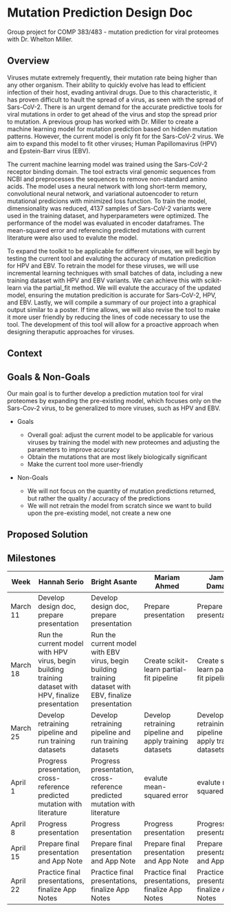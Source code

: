 # Mutation Prediction Design Doc 
Group project for COMP 383/483 - mutation prediction for viral proteomes with Dr. Whelton Miller. 
## Overview
Viruses mutate extremely frequently, their mutation rate being higher than any other organism. Their ability to quickly evolve has lead to efficient infection of their host, evading antiviral drugs. Due to this characteristic, it has proven difficult to hault the spread of a virus, as seen with the spread of Sars-CoV-2. There is an urgent demand for the accurate predictive tools for viral mutations in order to get ahead of the virus and stop the spread prior to mutation. A previous group has worked with Dr. Miller to create a machine learning model for mutation prediction based on hidden mutation patterns. However, the current model is only fit for the Sars-CoV-2 virus. We aim to expand this model to fit other viruses; Human Papillomavirus (HPV) and Epstein-Barr virus (EBV).

The current machine learning model was trained using the Sars-CoV-2 receptor binding domain. The tool extracts viral genomic sequences from NCBI and preprocesses the sequences to remove non-standard amino acids. The model uses a neural network with long short-term memory, convolutional neural network, and variational autoencoder to return mutational predicions with minimized loss function. To train the model, dimensionality was reduced, 4137 samples of Sars-CoV-2 variants were used in the training dataset, and hyperparameters were optimized. The performance of the model was evaluated in encoder dataframes. The mean-squared error and referencing predicted mutations with current literature were also used to evalute the model.

To expand the toolkit to be applicable for different viruses, we will begin by testing the current tool and evaluting the accuracy of mutation predicition for HPV and EBV. To retrain the model for these viruses, we will use incremental learning techniques with small batches of data, including a new training dataset with HPV and EBV variants. We can achieve this with scikit-learn via the partial_fit method. We will evalute the accuracy of the updated model, ensuring the mutation predicition is accurate for Sars-CoV-2, HPV, and EBV. Lastly, we will compile a summary of our project into a graphical output similar to a poster. If time allows, we will also revise the tool to make it more user friendly by reducing the lines of code necessary to use the tool. The development of this tool will allow for a proactive approach when designing theraputic approaches for viruses.

## Context

## Goals & Non-Goals
Our main goal is to further develop a prediction mutation tool for viral proteomes by expanding the pre-existing model, which focuses only on the Sars-Cov-2 virus, to be generalized to more viruses, such as HPV and EBV. 
- Goals
  - Overall goal: adjust the current model to be applicable for various viruses by training the model with new proteomes and adjusting the parameters to improve accuracy
  - Obtain the mutations that are most likely biologically significant
  - Make the current tool more user-friendly
 
- Non-Goals
  - We will not focus on the quantity of mutation predictions returned, but rather the quality / accuracy of the predictions
  - We will not retrain the model from scratch since we want to build upon the pre-existing model, not create a new one
## Proposed Solution

## Milestones
| Week | Hannah Serio | Bright Asante | Mariam Ahmed | James Damaso |
| --- | --- | --- | --- | --- |
| March 11 | Develop design doc, prepare presentation | Develop design doc, prepare presentation | Prepare presentation | Prepare presentation |
| March 18 | Run the current model with HPV virus, begin building training dataset with HPV, finalize presentation | Run the current model with EBV virus, begin building training dataset with EBV, finalize presentation | Create scikit-learn partial-fit pipeline | Create scikit-learn partial-fit pipeline |
| March 25 | Develop retraining pipeline and run training datasets | Develop retraining pipeline and run training datasets | Develop retraining pipeline and apply training datasets | Develop retraining pipeline and apply training datasets |
| April 1 | Progress presentation, cross-reference predicted mutation with literature | Progress presentation, cross-reference predicted mutation with literature | evalute mean-squared error | evalute mean squared error |
| April 8 | Progress presentation | Progress presentation | Progress presentation | Progress presentation |
| April 15| Prepare final presentation and App Note | Prepare final presentation and App Note | Prepare final presentation and App Note | Prepare final presentation and App Note |
| April 22 | Practice final presentations, finalize App Notes | Practice final presentations, finalize App Notes | Practice final presentations, finalize App Notes | Practice final presentations, finalize App Notes |
